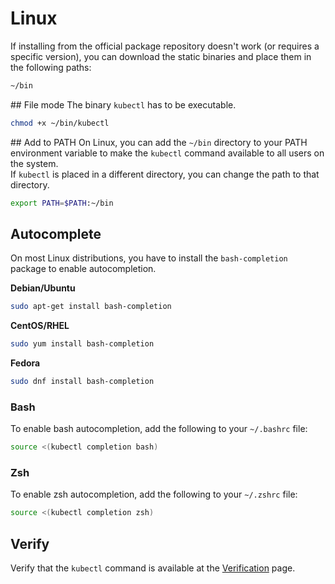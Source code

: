 # Linux
If installing from the official package repository doesn't work (or requires a specific version), you can download the static binaries and place them in the following paths:

```bash
~/bin
```

## File mode
The binary `kubectl` has to be executable.

```bash
chmod +x ~/bin/kubectl
```

## Add to PATH
On Linux, you can add the `~/bin` directory to your PATH environment variable to make the `kubectl` command available to all users on the system.  
If `kubectl` is placed in a different directory, you can change the path to that directory.

```bash
export PATH=$PATH:~/bin
```

## Autocomplete

On most Linux distributions, you have to install the `bash-completion` package to enable autocompletion.

**Debian/Ubuntu**

```bash
sudo apt-get install bash-completion
```

**CentOS/RHEL**

```bash
sudo yum install bash-completion
```

**Fedora**

```bash
sudo dnf install bash-completion
```

### Bash
To enable bash autocompletion, add the following to your `~/.bashrc` file:

```bash
source <(kubectl completion bash)
```

### Zsh
To enable zsh autocompletion, add the following to your `~/.zshrc` file:

```bash
source <(kubectl completion zsh)
```

## Verify
Verify that the `kubectl` command is available at the [Verification](setup/client-setup/verify.md) page.